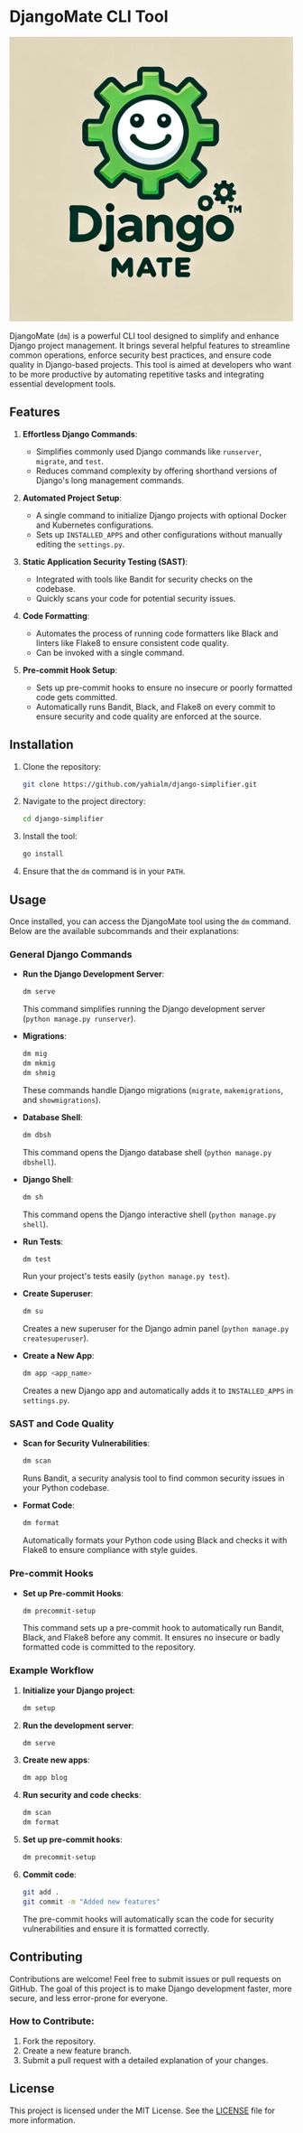 # DjangoMate CLI Tool

![DjangoMate Logo](./logo.png)

DjangoMate (`dm`) is a powerful CLI tool designed to simplify and enhance Django project management. It brings several helpful features to streamline common operations, enforce security best practices, and ensure code quality in Django-based projects. This tool is aimed at developers who want to be more productive by automating repetitive tasks and integrating essential development tools.

## Features

1. **Effortless Django Commands**:
    - Simplifies commonly used Django commands like `runserver`, `migrate`, and `test`.
    - Reduces command complexity by offering shorthand versions of Django's long management commands.

2. **Automated Project Setup**:
    - A single command to initialize Django projects with optional Docker and Kubernetes configurations.
    - Sets up `INSTALLED_APPS` and other configurations without manually editing the `settings.py`.

3. **Static Application Security Testing (SAST)**:
    - Integrated with tools like Bandit for security checks on the codebase.
    - Quickly scans your code for potential security issues.

4. **Code Formatting**:
    - Automates the process of running code formatters like Black and linters like Flake8 to ensure consistent code quality.
    - Can be invoked with a single command.

5. **Pre-commit Hook Setup**:
    - Sets up pre-commit hooks to ensure no insecure or poorly formatted code gets committed.
    - Automatically runs Bandit, Black, and Flake8 on every commit to ensure security and code quality are enforced at the source.

## Installation

1. Clone the repository:
    ```bash
    git clone https://github.com/yahialm/django-simplifier.git
    ```

2. Navigate to the project directory:
    ```bash
    cd django-simplifier
    ```

3. Install the tool:
    ```bash
    go install
    ```

4. Ensure that the `dm` command is in your `PATH`.

## Usage

Once installed, you can access the DjangoMate tool using the `dm` command. Below are the available subcommands and their explanations:

### General Django Commands

- **Run the Django Development Server**:
    ```bash
    dm serve
    ```
    This command simplifies running the Django development server (`python manage.py runserver`).

- **Migrations**:
    ```bash
    dm mig
    dm mkmig
    dm shmig
    ```
    These commands handle Django migrations (`migrate`, `makemigrations`, and `showmigrations`).

- **Database Shell**:
    ```bash
    dm dbsh
    ```
    This command opens the Django database shell (`python manage.py dbshell`).

- **Django Shell**:
    ```bash
    dm sh
    ```
    This command opens the Django interactive shell (`python manage.py shell`).

- **Run Tests**:
    ```bash
    dm test
    ```
    Run your project's tests easily (`python manage.py test`).

- **Create Superuser**:
    ```bash
    dm su
    ```
    Creates a new superuser for the Django admin panel (`python manage.py createsuperuser`).

- **Create a New App**:
    ```bash
    dm app <app_name>
    ```
    Creates a new Django app and automatically adds it to `INSTALLED_APPS` in `settings.py`.

### SAST and Code Quality

- **Scan for Security Vulnerabilities**:
    ```bash
    dm scan
    ```
    Runs Bandit, a security analysis tool to find common security issues in your Python codebase.

- **Format Code**:
    ```bash
    dm format
    ```
    Automatically formats your Python code using Black and checks it with Flake8 to ensure compliance with style guides.

### Pre-commit Hooks

- **Set up Pre-commit Hooks**:
    ```bash
    dm precommit-setup
    ```
    This command sets up a pre-commit hook to automatically run Bandit, Black, and Flake8 before any commit. It ensures no insecure or badly formatted code is committed to the repository.

### Example Workflow

1. **Initialize your Django project**:
    ```bash
    dm setup
    ```

2. **Run the development server**:
    ```bash
    dm serve
    ```

3. **Create new apps**:
    ```bash
    dm app blog
    ```

4. **Run security and code checks**:
    ```bash
    dm scan
    dm format
    ```

5. **Set up pre-commit hooks**:
    ```bash
    dm precommit-setup
    ```

6. **Commit code**:
    ```bash
    git add .
    git commit -m "Added new features"
    ```

   The pre-commit hooks will automatically scan the code for security vulnerabilities and ensure it is formatted correctly.

## Contributing

Contributions are welcome! Feel free to submit issues or pull requests on GitHub. The goal of this project is to make Django development faster, more secure, and less error-prone for everyone.

### How to Contribute:

1. Fork the repository.
2. Create a new feature branch.
3. Submit a pull request with a detailed explanation of your changes.

## License

This project is licensed under the MIT License. See the [LICENSE](LICENSE) file for more information.
